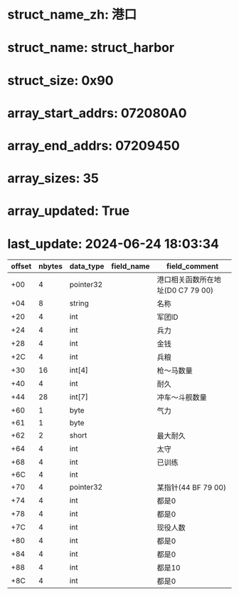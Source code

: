 # struct_name_zh: 港口
# struct_name: struct_harbor
# struct_size: 0x90
# array_start_addrs: 072080A0
# array_end_addrs: 07209450
# array_sizes: 35
# array_updated: True
# last_update: 2024-06-24 18:03:34

| offset | nbytes | data_type | field_name | field_comment                     |
| ------ | ------ | --------- | ---------- | --------------------------------- |
| +00    | 4      | pointer32 |            | 港口相关函数所在地址(D0 C7 79 00) |
| +04    | 8      | string    |            | 名称                              |
| +20    | 4      | int       |            | 军团ID                            |
| +24    | 4      | int       |            | 兵力                              |
| +28    | 4      | int       |            | 金钱                              |
| +2C    | 4      | int       |            | 兵粮                              |
| +30    | 16     | int[4]    |            | 枪～马数量                        |
| +40    | 4      | int       |            | 耐久                              |
| +44    | 28     | int[7]    |            | 冲车～斗舰数量                    |
| +60    | 1      | byte      |            | 气力                              |
| +61    | 1      | byte      |            |                                   |
| +62    | 2      | short     |            | 最大耐久                          |
| +64    | 4      | int       |            | 太守                              |
| +68    | 4      | int       |            | 已训练                            |
| +6C    | 4      | int       |            |                                   |
| +70    | 4      | pointer32 |            | 某指针(44 BF 79 00)               |
| +74    | 4      | int       |            | 都是0                             |
| +78    | 4      | int       |            | 都是0                             |
| +7C    | 4      | int       |            | 现役人数                          |
| +80    | 4      | int       |            | 都是0                             |
| +84    | 4      | int       |            | 都是0                             |
| +88    | 4      | int       |            | 都是10                            |
| +8C    | 4      | int       |            | 都是0                             |
